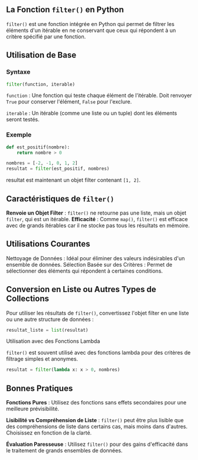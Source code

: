 ## La Fonction ```filter()``` en Python

```filter()``` est une fonction intégrée en Python qui permet de filtrer les éléments d'un itérable en ne conservant que ceux qui répondent à un critère spécifié par une fonction.

## Utilisation de Base

### Syntaxe

```python
filter(function, iterable)
```

```function``` : Une fonction qui teste chaque élément de l'itérable. Doit renvoyer ```True``` pour conserver l'élément, ```False``` pour l'exclure.

```iterable``` : Un itérable (comme une liste ou un tuple) dont les éléments seront testés.

### Exemple

```python
def est_positif(nombre):
    return nombre > 0

nombres = [-2, -1, 0, 1, 2]
resultat = filter(est_positif, nombres)
```

resultat est maintenant un objet filter contenant ```[1, 2]```.

## Caractéristiques de ```filter()```

**Renvoie un Objet Filter** : ```filter()``` ne retourne pas une liste, mais un objet ```filter```, qui est un itérable.
**Efficacité** : Comme ```map()```, ```filter()``` est efficace avec de grands itérables car il ne stocke pas tous les résultats en mémoire.

## Utilisations Courantes

Nettoyage de Données : Idéal pour éliminer des valeurs indésirables d'un ensemble de données.
Sélection Basée sur des Critères : Permet de sélectionner des éléments qui répondent à certaines conditions.

## Conversion en Liste ou Autres Types de Collections

Pour utiliser les résultats de ```filter()```, convertissez l'objet filter en une liste ou une autre structure de données :

```python
resultat_liste = list(resultat)
```

Utilisation avec des Fonctions Lambda

```filter()``` est souvent utilisé avec des fonctions lambda pour des critères de filtrage simples et anonymes.

```python
resultat = filter(lambda x: x > 0, nombres)
```

## Bonnes Pratiques

**Fonctions Pures** : Utilisez des fonctions sans effets secondaires pour une meilleure prévisibilité.

**Lisibilité vs Compréhension de Liste** : ```filter()``` peut être plus lisible que des compréhensions de liste dans certains cas, mais moins dans d'autres. Choisissez en fonction de la clarté.

**Évaluation Paresseuse** : Utilisez ```filter()``` pour des gains d'efficacité dans le traitement de grands ensembles de données.
